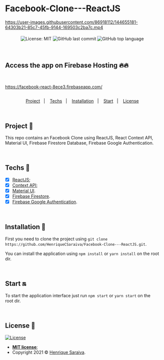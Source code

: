 # Facebook-Clone---ReactJS

https://user-images.githubusercontent.com/86918112/144655181-64303b21-85c7-45fb-9144-169503c2ba7c.mp4


<div align="center" style="margin: 20px; text-align: center">

  ![License: MIT](https://img.shields.io/badge/License-MIT-yellow.svg)
  ![GitHub last commit](https://img.shields.io/github/last-commit/HenriqueCSaraiva/Facebook-Clone---ReactJS?color=green&style=flat-square)
  ![GitHub top language](https://img.shields.io/github/languages/top/HenriqueCSaraiva/Facebook-Clone---ReactJS?style=flat-square)

</div>

<br>

## Access the app on Firebase Hosting 🔥🔥
<br>

https://facebook-react-8ece3.firebaseapp.com/



##

<p align="center">
  <a href="#project-star2">Project</a>&nbsp;&nbsp;&nbsp;|&nbsp;&nbsp;&nbsp;
  <a href="#techs-rocket">Techs</a>&nbsp;&nbsp;&nbsp;|&nbsp;&nbsp;&nbsp;
  <a href="#installation-wrench">Installation</a>&nbsp;&nbsp;&nbsp;|&nbsp;&nbsp;&nbsp;
  <a href="#start-on">Start</a>&nbsp;&nbsp;&nbsp;|&nbsp;&nbsp;&nbsp;
  <a href="#license-memo">License</a>
</p>

<br>

## Project :star2:

This repo contains an Facebook Clone using ReactJS, React Context API, Material UI, Firebase Firestore Database, Firebase Google Authentication.

<br>

## Techs :rocket:

- [x] [ReactJS](https://reactjs.org);
- [x] [Context API](https://en.reactjs.org/docs/context.html);
- [x] [Material UI](https://mui.com/pt/getting-started/usage/).
- [x] [Firebase Firestore](https://firebase.google.com/docs/firestore).
- [x] [Firebase Google Authentication](https://firebase.google.com/docs/auth?hl=pt).

<br>

## Installation :wrench:

First you need to clone the project using `git clone https://github.com/HenriqueCSaraiva/Facebook-Clone---ReactJS.git`.

You can install the application using `npm install` or `yarn install` on the root dir.


<br>

## Start :on:

To start the application interface just run `npm start` or `yarn start` on the root dir.

<br>

## License :memo:

[![License](http://img.shields.io/:license-mit-blue.svg?style=flat-square)](http://badges.mit-license.org)

- **[MIT license](https://github.com/HenriqueCSaraiva/Facebook-Clone---ReactJS/blob/main/LICENSE)**;
- Copyright 2021 © <a href="https://github.com/HenriqueCSaraiva" target="_blank">Henrique Saraiva</a>.
##
